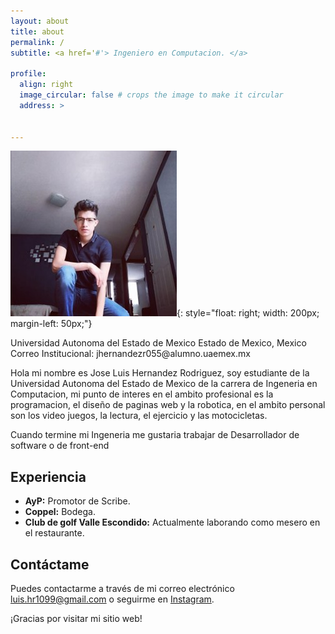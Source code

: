 ```yaml
---
layout: about
title: about
permalink: /
subtitle: <a href='#'> Ingeniero en Computacion. </a>

profile:
  align: right
  image_circular: false # crops the image to make it circular
  address: >
    

---
```

![Jose Luis Hernandez Rodriguez](/assets/yo.jpg){: style="float: right; width: 200px; margin-left: 50px;"}

  <div style="text-aling: right;">
   Universidad Autonoma del Estado de Mexico
     Estado de Mexico, Mexico
    Correo Institucional: jhernandezr055@alumno.uaemex.mx
  </div>



Hola mi nombre es Jose Luis Hernandez Rodriguez, soy estudiante de la Universidad Autonoma del Estado de Mexico de la carrera de Ingeneria en Computacion, mi punto de interes en el ambito profesional es la programacion, el diseño de paginas web y la robotica, en el ambito personal son los video juegos, la lectura, el ejercicio y las motocicletas. 

Cuando termine mi Ingeneria me gustaria trabajar de Desarrollador de software o de front-end

## Experiencia

- **AyP:** Promotor de Scribe.
- **Coppel:** Bodega.
- **Club de golf Valle Escondido:** Actualmente laborando como mesero en el restaurante.

## Contáctame

Puedes contactarme a través de mi correo electrónico [luis.hr1099@gmail.com](mailto:luis.hr1099@gmail.com) o seguirme en [Instagram](https://www.instagram.com/luis_hr22).

¡Gracias por visitar mi sitio web!